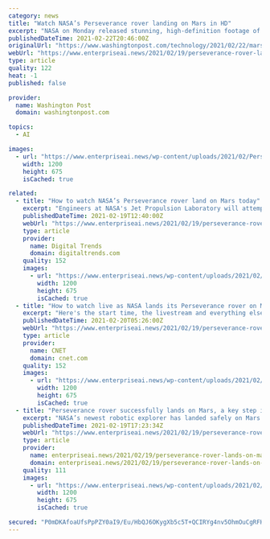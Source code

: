 ```yaml
---
category: news
title: "Watch NASA’s Perseverance rover landing on Mars in HD"
excerpt: "NASA on Monday released stunning, high-definition footage of its car-sized rover landing on the Martian surface last week, the first-time that a spacecraft’s landing on Mars has been recorded in video."
publishedDateTime: 2021-02-22T20:46:00Z
originalUrl: "https://www.washingtonpost.com/technology/2021/02/22/mars-video-perseverance-landing-hd/"
webUrl: "https://www.enterpriseai.news/2021/02/19/perseverance-rover-lands-on-mars-heres-how-it-will-use-ai/"
type: article
quality: 122
heat: -1
published: false

provider:
  name: Washington Post
  domain: washingtonpost.com

topics:
  - AI

images:
  - url: "https://www.enterpriseai.news/wp-content/uploads/2021/02/Perseverance-landing-illutration-mars2020-sky-crane.jpg"
    width: 1200
    height: 675
    isCached: true

related:
  - title: "How to watch NASA’s Perseverance rover land on Mars today"
    excerpt: "Engineers at NASA's Jet Propulsion Laboratory will attempt a feat that is terrifying and impressive in equal measures: Landing a rover on Mars."
    publishedDateTime: 2021-02-19T12:40:00Z
    webUrl: "https://www.enterpriseai.news/2021/02/19/perseverance-rover-lands-on-mars-heres-how-it-will-use-ai/"
    type: article
    provider:
      name: Digital Trends
      domain: digitaltrends.com
    quality: 152
    images:
      - url: "https://www.enterpriseai.news/wp-content/uploads/2021/02/Perseverance-landing-illutration-mars2020-sky-crane.jpg"
        width: 1200
        height: 675
        isCached: true
  - title: "How to watch live as NASA lands its Perseverance rover on Mars today"
    excerpt: "Here's the start time, the livestream and everything else you need to know as NASA's latest Mars rover tries for a dramatic touchdown on the red planet."
    publishedDateTime: 2021-02-20T05:26:00Z
    webUrl: "https://www.enterpriseai.news/2021/02/19/perseverance-rover-lands-on-mars-heres-how-it-will-use-ai/"
    type: article
    provider:
      name: CNET
      domain: cnet.com
    quality: 152
    images:
      - url: "https://www.enterpriseai.news/wp-content/uploads/2021/02/Perseverance-landing-illutration-mars2020-sky-crane.jpg"
        width: 1200
        height: 675
        isCached: true
  - title: "Perseverance rover successfully lands on Mars, a key step in NASA’s search for signs of life"
    excerpt: "NASA’s newest robotic explorer has landed safely on Mars after a nearly 300 million-mile journey that began on a Florida launch pad."
    publishedDateTime: 2021-02-19T17:23:34Z
    webUrl: "https://www.enterpriseai.news/2021/02/19/perseverance-rover-lands-on-mars-heres-how-it-will-use-ai/"
    type: article
    provider:
      name: enterpriseai.news/2021/02/19/perseverance-rover-lands-on-mars-heres-how-it-will-use-ai/
      domain: enterpriseai.news/2021/02/19/perseverance-rover-lands-on-mars-heres-how-it-will-use-ai/
    quality: 111
    images:
      - url: "https://www.enterpriseai.news/wp-content/uploads/2021/02/Perseverance-landing-illutration-mars2020-sky-crane.jpg"
        width: 1200
        height: 675
        isCached: true

secured: "P0mDKAfoaUfsPpPZY0aI9/Eu/HbQJ6OKygXb5c5T+QCIRYg4nv5OhmOuCgRFHUU1TZQ8TerQAVujI34DxJSNCPRYgaQnr0ejy5mfafFl27D5kkV897MNekjgfndf0fwUa9FNDVPV+ZhN7G3kSXSXJLqXVNtjpbx0T9sXvq0imr+YtQvnakRUWpTOQ9fjWz+gQvQW0gHpbGDtzZOPT+0QwcFKSbAYJ3/IEvot4BCB/nNRaM+BMlWTf8uhg8+A4ZVmEOfpFOMck2EKfkt7nbBA6AGuVAuDUwsG+ZYmJr7nMOShHzDC4b6F72zXQfyaw6Hns72meRiNVpNu7eyV1yRibNqa7EF9oNY4/MsavuMfbtE=;o8jLviD5+EpMODjS5MsxRA=="
---
```


